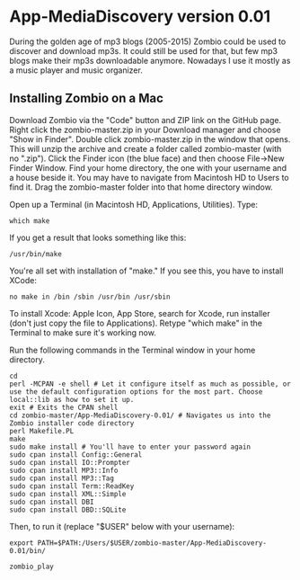 # App-MediaDiscovery version 0.01

During the golden age of mp3 blogs (2005-2015) Zombio could be used to discover and download mp3s. It could still be used for that, but few mp3 blogs make their mp3s downloadable anymore. Nowadays I use it mostly as a music player and music organizer.

## Installing Zombio on a Mac

Download Zombio via the "Code" button and ZIP link on the GitHub page. Right click the zombio-master.zip in your Download manager and choose "Show in Finder". Double click zombio-master.zip in the window that opens. This will unzip the archive and create a folder called zombio-master (with no ".zip"). Click the Finder icon (the blue face) and then choose File->New Finder Window. Find your home directory, the one with your username and a house beside it. You may have to navigate from Macintosh HD to Users to find it. Drag the zombio-master folder into that home directory window.

Open up a Terminal (in Macintosh HD, Applications, Utilities). Type:

```
which make
````

If you get a result that looks something like this:

```
/usr/bin/make
```

You're all set with installation of "make." If you see this, you have to install XCode:

```
no make in /bin /sbin /usr/bin /usr/sbin
```

To install Xcode: Apple Icon, App Store, search for Xcode, run installer (don't just copy the file to Applications). Retype "which make" in the Terminal to make sure it's working now.

Run the following commands in the Terminal window in your home directory.


```
cd
perl -MCPAN -e shell # Let it configure itself as much as possible, or use the default configuration options for the most part. Choose local::lib as how to set it up.
exit # Exits the CPAN shell
cd zombio-master/App-MediaDiscovery-0.01/ # Navigates us into the Zombio installer code directory
perl Makefile.PL
make
sudo make install # You'll have to enter your password again
sudo cpan install Config::General
sudo cpan install IO::Prompter
sudo cpan install MP3::Info
sudo cpan install MP3::Tag
sudo cpan install Term::ReadKey
sudo cpan install XML::Simple
sudo cpan install DBI
sudo cpan install DBD::SQLite
```

Then, to run it (replace "$USER" below with your username):


```
export PATH=$PATH:/Users/$USER/zombio-master/App-MediaDiscovery-0.01/bin/ 

zombio_play
```
